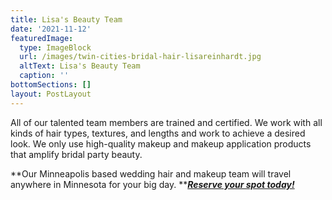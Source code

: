 ```yaml
---
title: Lisa's Beauty Team
date: '2021-11-12'
featuredImage:
  type: ImageBlock
  url: /images/twin-cities-bridal-hair-lisareinhardt.jpg
  altText: Lisa's Beauty Team
  caption: ''
bottomSections: []
layout: PostLayout
---
```

All of our talented team members are trained and certified. We work with all kinds of hair types, textures, and lengths and work to achieve a desired look. We only use high-quality makeup and makeup application products that amplify bridal party beauty.

**Our Minneapolis based wedding hair and makeup team will travel anywhere in Minnesota for your big day. **[***Reserve your spot today!***](https://www.twincitiesmakeup.com/contact/)
